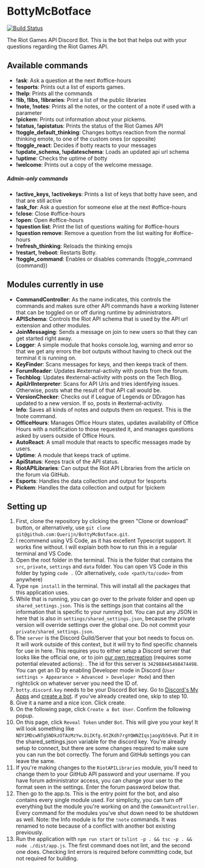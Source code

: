 # BottyMcBotface

[![Build Status](https://travis-ci.org/Querijn/BottyMcBotface.svg?branch=master)](https://travis-ci.org/Querijn/BottyMcBotface)

The Riot Games API Discord Bot. This is the bot that helps out with your questions regarding the Riot Games API. 

## Available commands

- **!ask**: Ask a question at the next #office-hours
- **!esports**: Prints out a list of esports games.
- **!help**: Prints all the commands
- **!lib, !libs, !libraries**: Print a list of the public libraries
- **!note, !notes**: Prints all the notes, or the content of a note if used with a parameter
- **!pickem**: Prints out information about your pickems.
- **!status, !apistatus**: Prints the status of the Riot Games API
- **!toggle_default_thinking**: Changes bottys reaction from the normal thinking emote, to one of the custom ones (or opposite)
- **!toggle_react**: Decides if botty reacts to your messages
- **!update_schema, !updateschema**: Loads an updated api url schema
- **!uptime**: Checks the uptime of botty
- **!welcome**: Prints out a copy of the welcome message.

##### Admin-only commands

- **!active_keys, !activekeys**: Prints a list of keys that botty have seen, and that are still active
- **!ask_for**: Ask a question for someone else at the next #office-hours
- **!close**: Close #office-hours
- **!open**: Open #office-hours
- **!question list**: Print the list of questions waiting for #office-hours
- **!question remove**: Remove a question from the list waiting for #office-hours
- **!refresh_thinking**: Reloads the thinking emojis
- **!restart, !reboot**: Restarts Botty.
- **!toggle_command**: Enables or disables commands (!toggle_command {command})

## Modules currently in use

- **CommandController**: As the name indicates, this controls the commands and makes sure other API commands have a working listener that can be toggled on or off during runtime by administrators.
- **APISchema**: Controls the Riot API schema that is used by the API url extension and other modules.
- **JoinMessaging**: Sends a message on join to new users so that they can get started right away.
- **Logger**: A simple module that hooks console.log, warning and error so that we get any errors the bot outputs without having to check out the terminal it is running on.
- **KeyFinder**: Scans messages for keys, and then keeps track of them. 
- **ForumReader**: Updates #external-activity with posts from the forum.
- **Techblog**: Updates #external-activity with posts on the Tech Blog.
- **ApiUrlInterpreter**: Scans for API Urls and tries identifying issues. Otherwise, posts what the result of that API call would be.
- **VersionChecker**: Checks out if League of Legends or DDragon has updated to a new version. If so, posts in #external-activity.
- **Info**: Saves all kinds of notes and outputs them on request. This is the !note command.
- **OfficeHours**: Manages Office Hours states, updates availability of Office Hours with a notification to those requested it, and manages questions asked by users outside of Office Hours.
- **AutoReact**: A small module that reacts to specific messages made by users.
- **Uptime**: A module that keeps track of uptime.
- **ApiStatus**: Keeps track of the API status.
- **RiotAPILibraries**: Can output the Riot API Libraries from the article on the forum via GitHub.
- **Esports**: Handles the data collection and output for !esports 
- **Pickem**: Handles the data collection and output for !pickem

## Setting up

1. First, clone the repository by clicking the green "Clone or download" button, or alternatively, use `git clone git@github.com:Querijn/BottyMcBotface.git`.
2. I recommend using VS Code, as it has excellent Typescript support. It works fine without. I will explain both how to run this in a regular terminal and VS Code. 
3. Open the root folder in the terminal. This is the folder that contains the `src`, `private`, `settings` and `data` folder. You can open VS Code in this folder by typing `code .` (Or alternatively, `code <path/to/code>` from anywhere)
4. Type `npm install` in the terminal. This will install all the packages that this application uses.
5. While that is running, you can go over to the private folder and open up `shared_settings.json`. This is the settings json that contains all the information that is specific to your running bot. You can put any JSON in here that is also in `settings/shared_settings.json`, because the private version will override settings over the global one. Do not commit your `private/shared_settings.json`.
6. The `server` is the Discord Guild/Server that your bot needs to focus on. It will work outside of this context, but it will try to find specific channels for use in here. This requires you to either setup a Discord server that looks like the official one, or to join [our own recreation](https://discord.gg/zTJYKkA) (requires some potential elevated actions): . The id for this server is `342988445498474498`. You can get an ID by enabling Developer mode in Discord (`User settings > Appearance > Advanced > Developer Mode`) and then rightclick on whatever server you need the ID of.
7. `botty.discord.key` needs to be your Discord Bot key. Go to [Discord's My Apps](https://discordapp.com/developers/applications/me) and [create a bot](https://discordapp.com/developers/applications/me/create). if you've already created one, skip to step 10.
8. Give it a name and a nice icon. Click create. 
9. On the following page, click `Create a Bot User`. Confirm the following popup.
10. On this page, click `Reveal Token` under `Bot`. This will give you your key! It will look something like `NDY1MDcwNTg5NDkzOTAzMzYw.DiIKfg.6tZKdh7rgYQWNZIqsjaogVb56v8`. Put it in the shared_settings.json variable for the discord key. You're already setup to connect, but there are some changes required to make sure you can run the bot correctly. The forum and GitHub settings you can leave the same. 
11. If you're making changes to the `RiotAPILibraries` module, you'll need to change them to your GitHub API password and your username. If you have forum administrator access, you can change your user to the format seen in the settings. Enter the forum password below that. 
12. Then go to the app.ts. This is the entry point for the bot, and also contains every single module used. For simplicity, you can turn off everything but the module you're working on and the `CommandController`. Every command for the modules you've shut down need to be shutdown as well. Note: the Info module is for the `!note` commands. It was renamed to note because of a conflict with another bot existing previously.
13. Run the application with `npm run start` or `tslint -p . && tsc -p . && node ./dist/app.js`. The first command does not lint, and the second one does. Checking lint errors is required before committing code, but not required for building.

